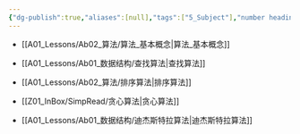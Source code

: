 ```yaml
---
{"dg-publish":true,"aliases":[null],"tags":["5_Subject"],"number headings":"auto, first-level 1, max 6, A.1.","Created-Date":"2023-08-13 10:47:52","Modified-Date":"2024-04-18 11:53:23","permalink":"/A01_Lessons/Ab02_算法/算法/","dgPassFrontmatter":true}
---
```




- [[A01_Lessons/Ab02_算法/算法_基本概念\|算法_基本概念]]


- [[A01_Lessons/Ab01_数据结构/查找算法\|查找算法]]
- [[A01_Lessons/Ab02_算法/排序算法\|排序算法]]
- [[Z01_InBox/SimpRead/贪心算法\|贪心算法]]
- [[A01_Lessons/Ab01_数据结构/迪杰斯特拉算法\|迪杰斯特拉算法]]